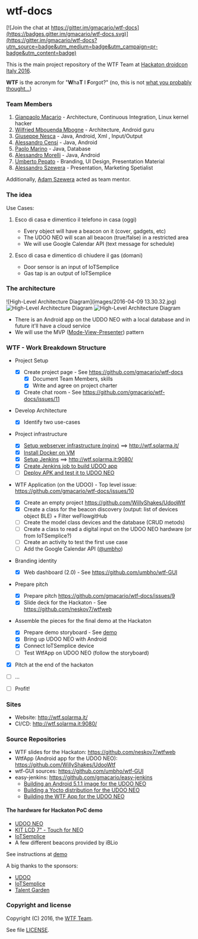 # wtf-docs

[![Join the chat at https://gitter.im/gmacario/wtf-docs](https://badges.gitter.im/gmacario/wtf-docs.svg)](https://gitter.im/gmacario/wtf-docs?utm_source=badge&utm_medium=badge&utm_campaign=pr-badge&utm_content=badge)

This is the main project repository of the WTF Team at [Hackaton droidcon Italy 2016](http://it.droidcon.com/2016/hackathon-droidcon-italy/).

**WTF** is the acronym for "**W**ha**T** I **F**orgot?" (no, this is not [what you probably thought...](http://s2.quickmeme.com/img/d0/d0374478557798edfc964afd006512de457207f70346d8e2ef524a98afd73578.jpg))

### Team Members

1. [Gianpaolo Macario](https://github.com/gmacario) - Architecture, Continuous Integration, Linux kernel hacker
1. [Wilfried Mbouenda Mbogne](https://github.com/WillyShakes) - Architecture, Android guru
1. [Giuseppe Nesca](https://github.com/neskov7) - Java, Android, Xml , Input/Output
1. [Alessandro Censi](https://github.com/AleDroid93) - Java, Android
1. [Paolo Marino](https://github.com/dolcestilnuovo65) - Java, Database
1. [Alessandro Morelli](https://github.com/AlessandroMorelli96) - Java, Android
1. [Umberto Pepato](https://github.com/umbHo) - Branding, UI Design, Presentation Material
1. [Alessandro Szewera](https://github.com/AlessandroBDP) - Presentation, Marketing Spetialist

Additionally, [Adam Szewera](https://github.com/adamszewe) acted as team mentor.

### The idea

Use Cases:

1. Esco di casa e dimentico il telefono in casa (oggi)
    - Every object will have a beacon on it (cover, gadgets, etc)
    - The UDOO NEO will scan all beacon (true/false) in a restricted area
    - We will use Google Calendar API (text message for schedule)

2. Esco di casa e dimentico di chiudere il gas (domani)
    - Door sensor is an input of IoTSemplice
    - Gas tap is an output of IoTSemplice

### The architecture


![High-Level Architecture Diagram](images/2016-04-09 13.30.32.jpg)
![High-Level Architecture Diagram](images/wtf1.jpg)
![High-Level Architecture Diagram](images/wtf.jpg)

* There is an Android app on the UDDO NEO with a local database and in future it'll have a cloud service
* We will use the MVP ([Mode-View-Presenter](https://en.wikipedia.org/wiki/Model%E2%80%93view%E2%80%93presenter)) pattern

### WTF - Work Breakdown Structure

* Project Setup

  - [X] Create project page - See https://github.com/gmacario/wtf-docs
    - [X] Document Team Members, skills
    - [X] Write and agree on project charter
  - [X] Create chat room - See https://github.com/gmacario/wtf-docs/issues/11

* Develop Architecture

  - [X] Identify two use-cases

* Project infrastructure

  - [X] [Setup webserver infrastructure (nginx)](https://github.com/gmacario/wtf-docs/issues/2) ==> http://wtf.solarma.it/
  - [X] [Install Docker on VM](https://github.com/gmacario/wtf-docs/issues/3)
  - [X] [Setup Jenkins](https://github.com/gmacario/wtf-docs/issues/4) ==> http://wtf.solarma.it:9080/
  - [X] [Create Jenkins job to build UDOO app](https://github.com/gmacario/wtf-docs/issues/5)
  - [ ] [Deploy APK and test it to UDOO NEO](https://github.com/gmacario/wtf-docs/issues/6)

* WTF Application (on the UDOO) - Top level issue: https://github.com/gmacario/wtf-docs/issues/10

  - [X] Create an empty project https://github.com/WillyShakes/UdooWtf
  - [X] Create a class for the beacon discovery (output: list of devices object BLE) + Filter weFlowgitHub
  - [ ] Create the model class devices and the database (CRUD metods)
  - [ ] Create a class to read a digital input on the UDOO NEO hardware (or from IoTSemplice?)
  - [ ] Create an activity to test the first use case
  - [ ] Add the Google Calendar API ([@umbho](https://github.com/umbho))

* Branding identity

  - [X] Web dashboard (2.0) - See https://github.com/umbho/wtf-GUI

* Prepare pitch
  - [X] Prepare pitch https://github.com/gmacario/wtf-docs/issues/9
  - [X] Slide deck for the Hackaton - See https://github.com/neskov7/wtfweb

* Assemble the pieces for the final demo at the Hackaton

  - [X] Prepare demo storyboard - See [demo](demo/)
  - [X] Bring up UDOO NEO with Android
  - [X] Connect IoTSemplice device
  - [ ] Test WtfApp on UDOO NEO (follow the storyboard)

* [X] Pitch at the end of the hackaton

* [ ] ...

* [ ] Profit!

### Sites

* Website: http://wtf.solarma.it/
* CI/CD: http://wtf.solarma.it:9080/

### Source Repositories

* WTF slides for the Hackaton: https://github.com/neskov7/wtfweb
* WtfApp (Android app for the UDOO NEO): https://github.com/WillyShakes/UdooWtf
* wtf-GUI sources: https://github.com/umbho/wtf-GUI
* easy-jenkins: https://github.com/gmacario/easy-jenkins
  - [Building an Android 5.1.1 image for the UDOO NEO](https://github.com/gmacario/easy-jenkins/blob/master/docs/building-android-udooneo.md)
  - [Building a Yocto distribution for the UDOO NEO](https://github.com/gmacario/easy-jenkins/blob/master/docs/building-yocto-udooneo.md)
  - [Building the WTF App for the UDOO NEO](https://github.com/gmacario/easy-jenkins/blob/master/docs/building-wtfapp-udooneo.md)

#### The hardware for Hackaton PoC demo

* [UDOO NEO](http://shop.udoo.org/eu/neo.html)
* [KIT LCD 7" - Touch for NEO](http://shop.udoo.org/eu/accessories/video-kit-7-touch-for-neo.html)
* [IoTSemplice](http://www.iotsemplice.com/product/iotsemplice/)
* A few different beacons provided by iBLio

See instructions at [demo](demo/)

A big thanks to the sponsors:

* [UDOO](http://www.udoo.org)
* [IoTSemplice](http://www.iotsemplice.com/)
* [Talent Garden](http://talentgarden.org/)

### Copyright and license

Copyright (C) 2016, the [WTF Team](https://github.com/gmacario/wtf-docs).

See file [LICENSE](LICENSE).

<!-- EOF -->
